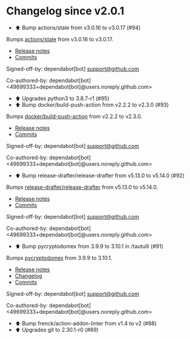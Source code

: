 # Changelog since v2.0.1
- ⬆️ Bump actions/stale from v3.0.16 to v3.0.17 (#94)

Bumps [actions/stale](https://github.com/actions/stale) from v3.0.16 to v3.0.17.
- [Release notes](https://github.com/actions/stale/releases)
- [Commits](https://github.com/actions/stale/compare/v3.0.16...996798eb71ef485dc4c7b4d3285842d714040c4a)

Signed-off-by: dependabot[bot] <support@github.com>

Co-authored-by: dependabot[bot] <49699333+dependabot[bot]@users.noreply.github.com> 
- ⬆ Upgrades python3 to 3.8.7-r1 (#95) 
- ⬆️ Bump docker/build-push-action from v2.2.2 to v2.3.0 (#93)

Bumps [docker/build-push-action](https://github.com/docker/build-push-action) from v2.2.2 to v2.3.0.
- [Release notes](https://github.com/docker/build-push-action/releases)
- [Commits](https://github.com/docker/build-push-action/compare/v2.2.2...9379083e426e2e84abb80c8c091f5cdeb7d3fd7a)

Signed-off-by: dependabot[bot] <support@github.com>

Co-authored-by: dependabot[bot] <49699333+dependabot[bot]@users.noreply.github.com> 
- ⬆️ Bump release-drafter/release-drafter from v5.13.0 to v5.14.0 (#92)

Bumps [release-drafter/release-drafter](https://github.com/release-drafter/release-drafter) from v5.13.0 to v5.14.0.
- [Release notes](https://github.com/release-drafter/release-drafter/releases)
- [Commits](https://github.com/release-drafter/release-drafter/compare/v5.13.0...e5ccf147077e46b0225a80bbe314d795d77bb7a2)

Signed-off-by: dependabot[bot] <support@github.com>

Co-authored-by: dependabot[bot] <49699333+dependabot[bot]@users.noreply.github.com> 
- ⬆️ Bump pycryptodomex from 3.9.9 to 3.10.1 in /tautulli (#91)

Bumps [pycryptodomex](https://github.com/Legrandin/pycryptodome) from 3.9.9 to 3.10.1.
- [Release notes](https://github.com/Legrandin/pycryptodome/releases)
- [Changelog](https://github.com/Legrandin/pycryptodome/blob/master/Changelog.rst)
- [Commits](https://github.com/Legrandin/pycryptodome/compare/v3.9.9...v3.10.1)

Signed-off-by: dependabot[bot] <support@github.com>

Co-authored-by: dependabot[bot] <49699333+dependabot[bot]@users.noreply.github.com> 
- ⬆ Bump frenck/action-addon-linter from v1.4 to v2 (#88) 
- ⬆ Upgrades git to 2.30.1-r0 (#89) 

